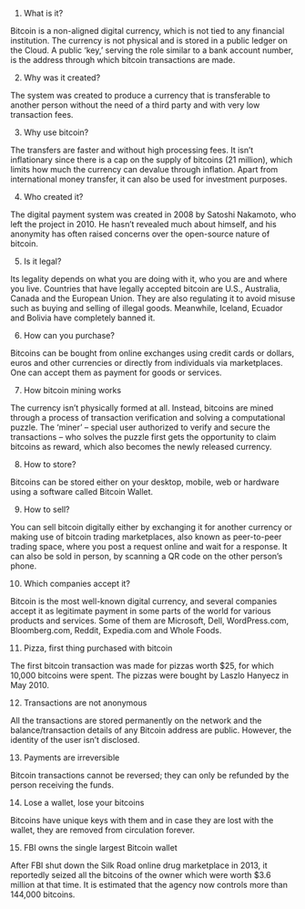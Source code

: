 1. What is it?

Bitcoin is a non-aligned digital currency, which is not tied to any financial institution. The currency is not physical and is stored in a public ledger on the Cloud. A public ‘key,’ serving the role similar to a bank account number, is the address through which bitcoin transactions are made.

2. Why was it created?

The system was created to produce a currency that is transferable to another person without the need of a third party and with very low transaction fees.

3. Why use bitcoin?

The transfers are faster and without high processing fees. It isn’t inflationary since there is a cap on the supply of bitcoins (21 million), which limits how much the currency can devalue through inflation. Apart from international money transfer, it can also be used for investment purposes.

4. Who created it?

The digital payment system was created in 2008 by Satoshi Nakamoto, who left the project in 2010. He hasn’t revealed much about himself, and his anonymity has often raised concerns over the open-source nature of bitcoin.

5. Is it legal?

Its legality depends on what you are doing with it, who you are and where you live. Countries that have legally accepted bitcoin are U.S., Australia, Canada and the European Union. They are also regulating it to avoid misuse such as buying and selling of illegal goods. Meanwhile, Iceland, Ecuador and Bolivia have completely banned it.

6. How can you purchase?

Bitcoins can be bought from online exchanges using credit cards or dollars, euros and other currencies or directly from individuals via marketplaces. One can accept them as payment for goods or services.

7. How bitcoin mining works

The currency isn’t physically formed at all. Instead, bitcoins are mined through a process of transaction verification and solving a computational puzzle. The ‘miner’ – special user authorized to verify and secure the transactions – who solves the puzzle first gets the opportunity to claim bitcoins as reward, which also becomes the newly released currency.

8. How to store?

Bitcoins can be stored either on your desktop, mobile, web or hardware using a software called Bitcoin Wallet.

9. How to sell?

You can sell bitcoin digitally either by exchanging it for another currency or making use of bitcoin trading marketplaces, also known as peer-to-peer trading space, where you post a request online and wait for a response. It can also be sold in person, by scanning a QR code on the other person’s phone.

10. Which companies accept it?

Bitcoin is the most well-known digital currency, and several companies accept it as legitimate payment in some parts of the world for various products and services. Some of them are Microsoft, Dell, WordPress.com, Bloomberg.com, Reddit, Expedia.com and Whole Foods.

11. Pizza, first thing purchased with bitcoin

The first bitcoin transaction was made for pizzas worth $25, for which 10,000 bitcoins were spent. The pizzas were bought by Laszlo Hanyecz in May 2010.

12. Transactions are not anonymous

All the transactions are stored permanently on the network and the balance/transaction details of any Bitcoin address are public. However, the identity of the user isn’t disclosed.

13. Payments are irreversible

Bitcoin transactions cannot be reversed; they can only be refunded by the person receiving the funds.

14. Lose a wallet, lose your bitcoins

Bitcoins have unique keys with them and in case they are lost with the wallet, they are removed from circulation forever.

15. FBI owns the single largest Bitcoin wallet

After FBI shut down the Silk Road online drug marketplace in 2013, it reportedly seized all the bitcoins of the owner which were worth $3.6 million at that time. It is estimated that the agency now controls more than 144,000 bitcoins.
